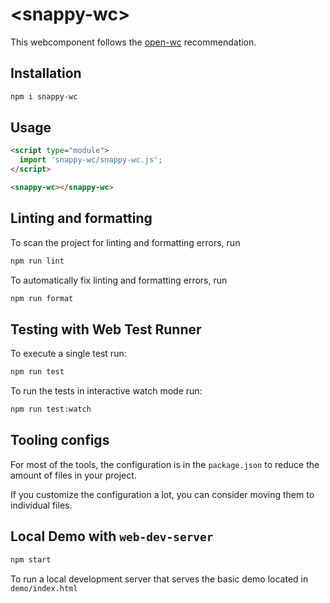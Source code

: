 # \<snappy-wc>

This webcomponent follows the [open-wc](https://github.com/open-wc/open-wc) recommendation.

## Installation

```bash
npm i snappy-wc
```

## Usage

```html
<script type="module">
  import 'snappy-wc/snappy-wc.js';
</script>

<snappy-wc></snappy-wc>
```

## Linting and formatting

To scan the project for linting and formatting errors, run

```bash
npm run lint
```

To automatically fix linting and formatting errors, run

```bash
npm run format
```

## Testing with Web Test Runner

To execute a single test run:

```bash
npm run test
```

To run the tests in interactive watch mode run:

```bash
npm run test:watch
```


## Tooling configs

For most of the tools, the configuration is in the `package.json` to reduce the amount of files in your project.

If you customize the configuration a lot, you can consider moving them to individual files.

## Local Demo with `web-dev-server`

```bash
npm start
```

To run a local development server that serves the basic demo located in `demo/index.html`
